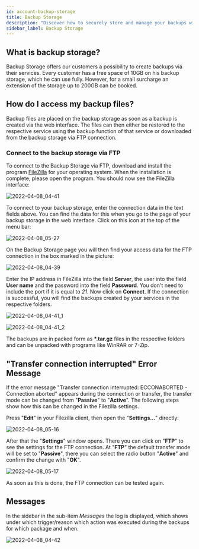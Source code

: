 ```yaml
---
id: account-backup-storage
title: Backup Storage
description: "Discover how to securely store and manage your backups with scalable storage options for easy restoration and access → Learn more now"
sidebar_label: Backup Storage
---
```


## What is backup storage?
Backup Storage offers our customers a possibility to create backups via their services. Every customer has a free space of 10GB on his backup storage, which he can use fully. However, for a small surcharge an extension of the storage up to 200GB can be booked.

## How do I access my backup files?
Backup files are placed on the backup storage as soon as a backup is created via the web interface. The files can then either be restored to the respective service using the backup function of that service or downloaded from the backup storage via FTP connection.

### Connect to the backup storage via FTP
To connect to the Backup Storage via FTP, download and install the program [FileZilla](http://www.filezilla.de/download.htm) for your operating system. When the installation is complete, please open the program.
You should now see the FileZilla interface:

![2022-04-08_04-41](https://screensaver01.zap-hosting.com/index.php/s/XHa7gfPBKcGgYj4/preview)

To connect to your backup storage, enter the connection data in the text fields above.
You can find the data for this when you go to the page of your backup storage in the web interface. 
Click on this icon at the top of the menu bar:

![2022-04-08_05-27](https://screensaver01.zap-hosting.com/index.php/s/dFRCTXK48qxbcJb/preview)

On the Backup Storage page you will then find your access data for the FTP connection in the box marked in the picture:

![2022-04-08_04-39](https://screensaver01.zap-hosting.com/index.php/s/pziwNeT9jmFC5Ax/preview)

Enter the IP address in FileZilla into the field **Server**, the user into the field **User name** and the password into the field **Password**. You don't need to include the port if it is equal to *21*. Now click on **Connect**. 
If the connection is successful, you will find the backups created by your services in the respective folders.

![2022-04-08_04-41_1](https://screensaver01.zap-hosting.com/index.php/s/K9MZHf8napDMCjT/preview)

![2022-04-08_04-41_2](https://screensaver01.zap-hosting.com/index.php/s/ca7DkJ2T6DpxTFH/preview)

The backups are in packed form as **\*.tar.gz** files in the respective folders and can be unpacked with programs like WinRAR or 7-Zip.

## "Transfer connection interrupted" Error Message

If the error message "Transfer connection interrupted: ECCONABORTED - Connection aborted" appears during the connection or transfer, the transfer mode can be changed from "**Passive**" to "**Active**".
The following steps show how this can be changed in the Filezilla settings.

Press "**Edit**" in your Filezilla client, then open the "**Settings...**" directly:

![2022-04-08_05-16](https://screensaver01.zap-hosting.com/index.php/s/AgrmP6i5aAEr2kr/preview)

After that the "**Settings**" window opens. There you can click on "**FTP**" to see the settings for the FTP connection.
At "**FTP**" the default transfer mode will be set to "**Passive**", there you can select the radio button "**Active**" and confirm the change with "**OK**".

![2022-04-08_05-17](https://screensaver01.zap-hosting.com/index.php/s/REPQieY3Zbm8arM/preview)

As soon as this is done, the FTP connection can be tested again.

## Messages
In the sidebar in the sub-item *Messages* the log is displayed, which shows under which trigger/reason which action was executed during the backups for which package and when.

![2022-04-08_04-42](https://screensaver01.zap-hosting.com/index.php/s/GwtGHoDL7d9r3Ds/preview)
